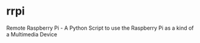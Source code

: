 # rrpi
Remote Raspberry Pi - A Python Script to use the Raspberry Pi as a kind of a Multimedia Device
